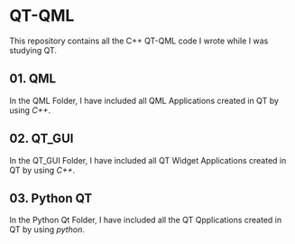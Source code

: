 # QT-QML
This repository contains all the C++ QT-QML code I wrote while I was studying QT.

## 01. QML
In the QML Folder, I have included all QML Applications created in QT by using _C++_.
## 02. QT_GUI
In the QT_GUI Folder, I have included all QT Widget Applications created in QT by using _C++_.
## 03. Python QT
In the Python Qt Folder, I have included all the QT Qpplications created in QT by using _python_.
